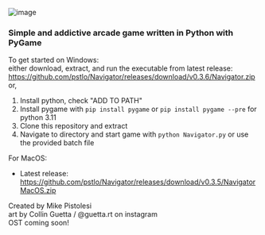 ![image](https://user-images.githubusercontent.com/119834037/212812065-8ee402e9-1e59-42b0-956c-334b5e0133ab.png)

### Simple and addictive arcade game written in Python with PyGame ###
To get started on Windows: \
either download, extract, and run the executable from latest release:\
https://github.com/pstlo/Navigator/releases/download/v0.3.6/Navigator.zip
\
or, 
1. Install python, check "ADD TO PATH"
2. Install pygame with
```pip install pygame```
or
```pip install pygame --pre```
for python 3.11
3. Clone this repository and extract
4. Navigate to directory and start game with
```python Navigator.py```
or use the provided batch file 

For MacOS:
- Latest release: https://github.com/pstlo/Navigator/releases/download/v0.3.5/NavigatorMacOS.zip
 
Created by Mike Pistolesi \
art by Collin Guetta / @guetta.rt on instagram \
OST coming soon!
